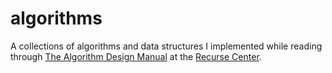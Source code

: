 # algorithms
A collections of algorithms and data structures I implemented while reading through [The Algorithm Design Manual](algorist.com) at the [Recurse Center](recurse.com).

